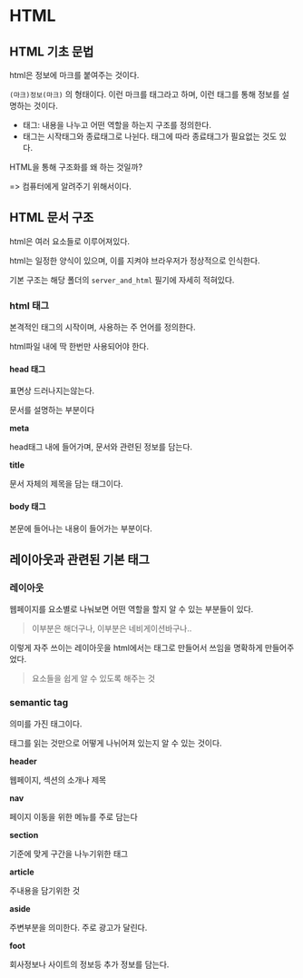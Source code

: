 # HTML

## HTML 기초 문법

html은 정보에 마크를 붙여주는 것이다.

`(마크)정보(마크)` 의 형태이다. 이런 마크를 태그라고 하며, 이런 태그를 통해 정보를 설명하는 것이다.

- 태그: 내용을 나누고 어떤 역할을 하는지 구조를 정의한다.
- 태그는 시작태그와 종료태그로 나뉜다. 태그에 따라 종료태그가 필요없는 것도 있다.

HTML을 통해 구조화를 왜 하는 것일까?

=> 컴퓨터에게 알려주기 위해서이다. 

## HTML 문서 구조

html은 여러 요소들로 이루어져있다.

html는 일정한 양식이 있으며, 이를 지켜야 브라우저가 정상적으로 인식한다.

기본 구조는 해당 폴더의 `server_and_html` 필기에 자세히 적혀있다.

### html 태그

본격적인 태그의 시작이며, 사용하는 주 언어를 정의한다. 

html파일 내에 딱 한번만 사용되어야 한다.

#### head 태그

표면상 드러나지는않는다.

문서를 설명하는 부분이다

__meta__

head태그 내에 들어가며, 문서와 관련된 정보를 담는다.

__title__

문서 자체의 제목을 담는 태그이다.

#### body 태그

본문에 들어나는 내용이 들어가는 부분이다.

## 레이아웃과 관련된 기본 태그

### 레이아웃

웹페이지를 요소별로 나눠보면 어떤 역할을 할지 알 수 있는 부분들이 있다.

> 이부분은 해더구나, 이부분은 네비게이션바구나..

이렇게 자주 쓰이는 레이아웃을 html에서는 태그로 만들어서 쓰임을 명확하게 만들어주었다.

>  요소들을 쉽게 알 수 있도록 해주는 것

### semantic tag

의미를 가진 태그이다.

태그를 읽는 것만으로 어떻게 나뉘어져 있는지 알 수 있는 것이다.

__header__

웹페이지, 섹션의 소개나 제목

__nav__

페이지 이동을 위한 메뉴를 주로 담는다

__section__

기준에 맞게 구간을 나누기위한 태그

__article__

주내용을 담기위한 것

__aside__

주변부분을 의미한다. 주로 광고가 달린다.

__foot__

회사정보나 사이트의 정보등 추가 정보를 담는다.